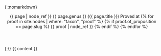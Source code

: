 <section id="{{ page.slug }}">

{::nomarkdown}
  <header class="inline">
    {{ page | node_ref }}
    <span class='genus'>{{ page.genus }}</span>
    ({{ page.title }})
    <span class='proof-list'>
      Proved at
      {% for proof in site.nodes | where: "taxon", "proof" %}
      {% if proof.of_proposition == page.slug %}
      {{ proof | node_ref }}
      {% endif %}
      {% endfor %}
    </span>
  </header>
{:/}
{{ content }}
</section>
